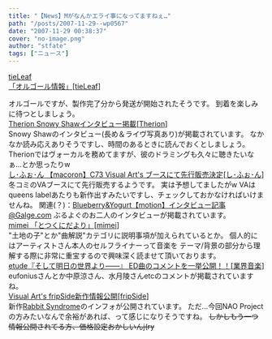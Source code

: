 ```yaml
---
title: "【News】Mがなんかエライ事になってますねぇ…"
path: "/posts/2007-11-29--wp0567"
date: "2007-11-29 00:38:37"
cover: "no-image.png"
author: "stfate"
tags: ["ニュース"]
---
```


<style type="text/css">
<!--
p {white-space: pre-wrap};
-->
</style>

<a class="topics" href="http://tieleaf.net/diary/" target="_blank">tieLeaf 「オルゴール情報」</a><span class="junre">[<a href="http://tieleaf.net/" target="_blank">tieLeaf</a>]</span>
<div class="news">オルゴールですが、製作完了分から発送が開始されたそうです。
到着を楽しみに待つとしましょう。</div>
<a class="topics" href="http://japan.megatherion.com/interview7.html" target="_blank">Therion Snowy Shawインタビュー掲載</a><span class="junre">[<a href="http://japan.megatherion.com/" target="_blank">Therion</a>]</span>
<div class="news">Snowy Shawのインタビュー(長め＆ライヴ写真あり)が掲載されています。
なかなか読み応えありそうですし、時間のあるときに読んでおくとしましょう。
Therionではヴォーカルを務めてますが、彼のドラミングも久々に聴きたいなぁ…とか思ったりw</div>
<a class="topics" href="http://cure.product.co.jp/chiffon/" target="_blank">し･ふぉ･ん 【macoron】C73 Visual Art's ブースにて先行販売決定</a><span class="junre">[<a href="http://cure.product.co.jp/chiffon/" target="_blank">し･ふぉ･ん</a>]</span>
<div class="news">冬コミのVAブースにて先行販売するようです。
実は予想してましたがw
VAはqueens labelあたりも新作出すみたいですし、チェックしておかなければいけませんね。
関連(？)：<a href="http://www.galge.com/galge/nomember/sbp/topics/07/11/29/index.html" target="_blank">Blueberry&Yogurt【motion】インタビュー記事@Galge.com</a>
ぶるよぐのお二人のインタビューが掲載されています。</div>
<a class="topics" href="http://mimei.cocolog-nifty.com/blog/2007/11/post_46d3.html" target="_blank">mimei 「とつくにだより」</a><span class="junre">[<a href="http://hzwaltz.com/" target="_blank">mimei</a>]</span>
<div class="news">"土地の子"とか"曲解説"カテゴリに説明事項が加えられているとか。
個人的にはアーティストさん本人のセルフライナーって音楽を
テーマ/背景の部分から理解する際に非常に重宝するので興味深く読ませて頂いております。</div>
<a class="topics" href="http://www.galge.com/galge/nomember/sbp/topics/07/11/29b/index.html" target="_blank">etude『そして明日の世界より――』 ED曲のコメントを一挙公開！！</a><span class="junre">[<a href="" target="_blank">業界音楽</a>]</span>
<div class="news">eufoniusさんとか中原涼さん、水月陵さんetcのコメントが掲載されていますね。</div>
<a class="topics" href="http://c73.product.co.jp/" target="_blank">Visual Art's fripSide新作情報公開</a><span class="junre">[<a href="http://fripside.net/" target="_blank">fripSide</a>]</span>
<div class="news">新作<a href="http://c73.product.co.jp/brand/fripSide.html" target="_blank">Rabbit Syndrome</a>のインフォが公開されています。
ただ…今回NAO Projectの方みたいなんで余裕があれば、って感じになりそうですね。
<del>しかしもう一つ情報公開されてる方、価格設定おかしいんj(ry</del></div>

